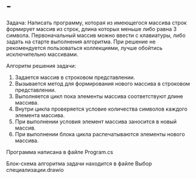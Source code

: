 # -
Задача: Написать программу, которая из имеющегося массива строк формирует массив из строк, длина которых меньше либо равна 3 символа. Первоначальный массив можно ввести с клавиатуры, либо задать на старте выполнения алгоритма. При решение не рекомендуется пользоваться коллекциями, лучше обойтись исключительно массивами.

Алгоритм решения задачи:
1. Задается массив в строковом представлении.
2. Вызывается метод для формирования нового массива в строковом представлении.
3. Выполняется цикл пока элементы массива соответствуют длине массива.
4. Внутри цикла проверяется условие количества символов каждого элемента массива.
5. При выполнении условия элемент массива заносится в новый массив.
6. При выполнении блока цикла распечатываются элементы нового массива.

Программа написана в файле Program.cs

Блок-схема алгоритма задачи находится в файле Выбор специализации.drawio

